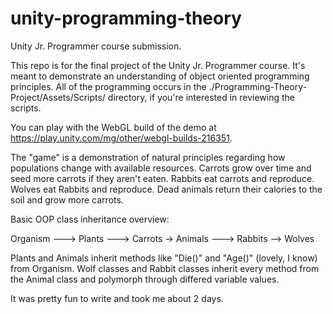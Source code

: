 # unity-programming-theory
Unity Jr. Programmer course submission.

This repo is for the final project of the Unity Jr. Programmer course. It's meant to demonstrate an understanding of object oriented programming principles. 
All of the programming occurs in the ./Programming-Theory-Project/Assets/Scripts/ directory, if you're interested in reviewing the scripts.

You can play with the WebGL build of the demo at https://play.unity.com/mg/other/webgl-builds-216351.

The "game" is a demonstration of natural principles regarding how populations change with available resources.
Carrots grow over time and seed more carrots if they aren't eaten. 
Rabbits eat carrots and reproduce. 
Wolves eat Rabbits and reproduce. 
Dead animals return their calories to the soil and grow more carrots.

Basic OOP class inheritance overview:

Organism ---> Plants ---> Carrots
          \-> Animals ---> Rabbits
                      \--> Wolves
                      
Plants and Animals inherit methods like "Die()" and "Age()" (lovely, I know) from Organism. 
Wolf classes and Rabbit classes inherit every method from the Animal class and polymorph through differed variable values.

It was pretty fun to write and took me about 2 days.
